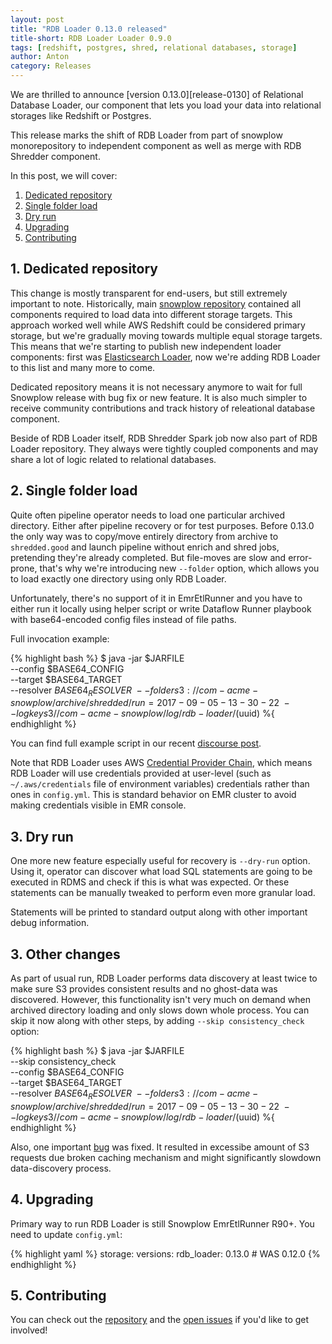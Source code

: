 ```yaml
---
layout: post
title: "RDB Loader 0.13.0 released"
title-short: RDB Loader Loader 0.9.0
tags: [redshift, postgres, shred, relational databases, storage]
author: Anton
category: Releases
---
```


We are thrilled to announce [version 0.13.0][release-0130] of Relational Database Loader, 
our component that lets you load your data into relational storages like Redshift or Postgres.

This release marks the shift of RDB Loader from part of snowplow monorepository to independent component as well as merge with RDB Shredder component.

<!--more-->

In this post, we will cover:

1. [Dedicated repository](/blog/2017/09/05/rdb-loader-0.13.0-released#separate-project)
2. [Single folder load](/blog/2017/09/05/rdb-loader-0.13.0-released#folder)
3. [Dry run](/blog/2017/09/05/rdb-loader-0.13.0-released#dry-run)
4. [Upgrading](/blog/2017/09/05/rdb-loader-0.13.0-released#upgrading)
5. [Contributing](/blog/2017/09/05/rdb-loader-0.13.0-released#contributing)

<h2 id="separate-project">1. Dedicated repository</h2>

This change is mostly transparent for end-users, but still extremely important to note.
Historically, main [snowplow repository][snowplow-repo] contained all components required to load data into different storage targets.
This approach worked well while AWS Redshift could be considered primary storage, but we're gradually moving towards multiple equal storage targets.
This means that we're starting to publish new independent loader components: first was [Elasticsearch Loader][es-loader-090], now we're adding RDB Loader to this list and many more to come.

Dedicated repository means it is not necessary anymore to wait for full Snowplow release with bug fix or new feature.
It is also much simpler to receive community contributions and track history of releational database component.

Beside of RDB Loader itself, RDB Shredder Spark job now also part of RDB Loader repository. 
They always were tightly coupled components and may share a lot of logic related to relational databases.

<h2 id="folder">2. Single folder load</h2>

Quite often pipeline operator needs to load one particular archived directory. Either after pipeline recovery or for test purposes.
Before 0.13.0 the only way was to copy/move entirely directory from archive to `shredded.good` and launch pipeline without enrich and shred jobs, pretending they're already completed.
But file-moves are slow and error-prone, that's why we're introducing new `--folder` option, which allows you to load exactly one directory using only RDB Loader.

Unfortunately, there's no support of it in EmrEtlRunner and you have to either run it locally using helper script or write Dataflow Runner playbook with base64-encoded config files instead of file paths.

Full invocation example:

{% highlight bash %}
$ java -jar $JARFILE \
  --config $BASE64_CONFIG \
  --target $BASE64_TARGET \
  --resolver $BASE64_RESOLVER \
  --folder s3://com-acme-snowplow/archive/shredded/run=2017-09-05-13-30-22 \
  --logkey s3//com-acme-snowplow/log/rdb-loader/$(uuid) 
%{ endhighlight  %}

You can find full example script in our recent [discourse post][discourse-r90-alert].

Note that RDB Loader uses AWS [Credential Provider Chain][aws-credentials-chain], which means RDB Loader will use credentials provided at user-level (such as `~/.aws/credentials` file of environment variables) credentials rather than ones in `config.yml`.
This is standard behavior on EMR cluster to avoid making credentials visible in EMR console.

<h2 id="dry-run">3. Dry run</h2>

One more new feature especially useful for recovery is `--dry-run` option.
Using it, operator can discover what load SQL statements are going to be executed in RDMS and check if this is what was expected.
Or these statements can be manually tweaked to perform even more granular load.

Statements will be printed to standard output along with other important debug information.

<h2 id="other">3. Other changes</h2>

As part of usual run, RDB Loader performs data discovery at least twice to make sure S3 provides consistent results and no ghost-data was discovered.
However, this functionality isn't very much on demand when archived directory loading and only slows down whole process.
You can skip it now along with other steps, by adding `--skip consistency_check` option:

{% highlight bash %}
$ java -jar $JARFILE \
  --skip consistency_check \
  --config $BASE64_CONFIG \
  --target $BASE64_TARGET \
  --resolver $BASE64_RESOLVER \
  --folder s3://com-acme-snowplow/archive/shredded/run=2017-09-05-13-30-22 \
  --logkey s3//com-acme-snowplow/log/rdb-loader/$(uuid) 
%{ endhighlight  %}

Also, one important [bug][issue-3] was fixed. It resulted in excessibe amount of S3 requests due broken caching mechanism and might significantly slowdown data-discovery process.

<h2 id="upgrading">4. Upgrading</h2>

Primary way to run RDB Loader is still Snowplow EmrEtlRunner R90+. You need to update `config.yml`:

{% highlight yaml %}
storage:
  versions:
    rdb_loader: 0.13.0        # WAS 0.12.0
{% endhighlight %}

<h2 id="contributing">5. Contributing</h2>

You can check out the [repository][repo] and the
[open issues](https://github.com/snowplow/snowplow-rdb-loader/issues?utf8=✓&q=is%3Aissue%20is%3Aopen%20)
if you'd like to get involved!

[repo]: https://github.com/snowplow/snowplow-rdb-loader

[issue-3]: https://github.com/snowplow/snowplow-rdb-loader/issues/3
[issue-34]: https://github.com/snowplow/snowplow-rdb-loader/issues/34

[snowplow-repo]: https://github.com/snowplow/snowplow
[es-loader-090]: https://snowplowanalytics.com/blog/2017/07/21/elasticsearch-loader-0.9.0-released/

[aws-credentials-chain]: http://docs.aws.amazon.com/sdk-for-java/v1/developer-guide/credentials.html#credentials-default

[discourse-spark-tutorial]: https://discourse.snowplowanalytics.com/t/replacing-amazon-redshift-with-apache-spark-for-event-data-modeling-tutorial/1259
[discourse-r90-alert]: https://discourse.snowplowanalytics.com/t/important-alert-r90-r91-bug-may-result-in-shredded-types-not-loading-into-redshift-after-recovery/1422

